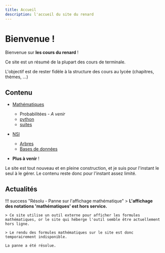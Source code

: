 ```yaml
---
title: Accueil 
description: l'accueil du site du renard
---
```

# Bienvenue !

Bienvenue sur **les cours du renard** ! 

Ce site est un résumé de la plupart des cours de terminale.

L'objectif est de rester fidèle à la structure des cours au lycée (chapitres, thèmes, ...)

## Contenu


- [Mathématiques](Mathematiques/index.md)
    - Probabilitées - _A venir_
    - [python](Mathematiques/python.md)
    - [suites](Mathematiques/suites.md)
- [NSI](NSI/index.md)
    - [Arbres](NSI/Arbres.md)
    - [Bases de données](NSI/Bases_de_donnees.md)

- **Plus à venir** !

Le site est tout nouveau et en pleine construction, et je suis pour l'instant le seul à le gérer. Le contenu reste donc pour l'instant assez limité.

## Actualités

!!! success "Résolu - Panne sur l'affichage mathématique"
    > **L'affichage des notations 'mathématiques' est hors service.**
    
    > Ce site utilise un outil externe pour afficher les formules mathématiques, or le site qui héberge l'outil semble être actuellement hors ligne. 
    
    > Le rendu des formules mathématiques sur le site est donc temporairement indisponible.

    La panne a été résolue.
